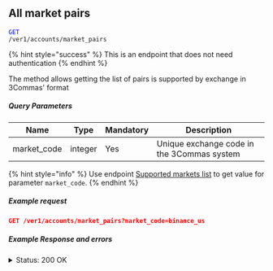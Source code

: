 ## All market pairs
<code><span style="color:blue">GET</span> /ver1/accounts/market_pairs</code>

{% hint style="success" %}
This is an endpoint that does not need authentication
{% endhint %}

The method allows getting the list of pairs is supported by exchange in 3Commas' format

##### Query Parameters
| Name        | Type    | Mandatory | Description                                 |
|-------------|---------|-----------|---------------------------------------------|
| market_code | integer | Yes       | Unique exchange code in the 3Commas system  |

{% hint style="info" %}
Use endpoint [Supported markets list](/docs/Market%20data/Supported%20markets%20list.md) to get value for parameter <code>market_code</code>.
{% endhint %}

##### Example request

```json
GET /ver1/accounts/market_pairs?market_code=binance_us
```

##### Example Response and errors
<details>
<summary>Status: 200 OK</summary>

```json
[
"BTC_ETH",
"BTC_LTC",
"BTC_BNB",
"BTC_NEO",
"ETH_QTUM",
"ETH_EOS",
"ETH_SNT",
"ETH_BNT",
"BTC_GAS",
"ETH_BNB",
"USDT_BTC",
...
]
```
</details>
